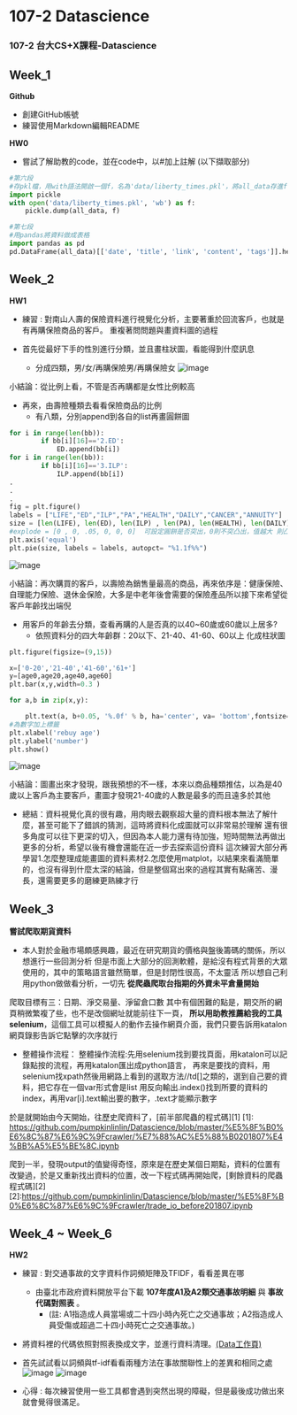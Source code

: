 # 107-2 Datascience
### 107-2 台大CS+X課程-Datascience


## Week_1
__Github__
* 創建GitHub帳號
* 練習使用Markdown編輯README

__HW0__
* 嘗試了解助教的code，並在code中，以#加上註解
(以下擷取部分)
```python
#第六段
#存pkl檔，用with語法開啟一個f，名為'data/liberty_times.pkl'，將all_data存進f
import pickle 
with open('data/liberty_times.pkl', 'wb') as f:
    pickle.dump(all_data, f)

#第七段
#用pandas將資料做成表格
import pandas as pd
pd.DataFrame(all_data)[['date', 'title', 'link', 'content', 'tags']].head()
```

## Week_2
__HW1__
* 練習 : 對南山人壽的保險資料進行視覺化分析，主要著重於回流客戶，也就是有再購保險商品的客戶。
重複著問問題與畫資料圖的過程

* 首先從最好下手的性別進行分類，並且畫柱狀圖，看能得到什麼訊息
   * 分成四類，男/女/再購保險男/再購保險女
![image](https://github.com/pumpkinlinlin/Datascience/blob/master/hw1/graph/再購男女人數.png)

小結論：從比例上看，不管是否再購都是女性比例較高

* 再來，由壽險種類去看看保險商品的比例
   * 有八類，分別append到各自的list再畫圓餅圖
```python
for i in range(len(bb)):
        if bb[i][16]=='2.ED':
            ED.append(bb[i])
for i in range(len(bb)):
        if bb[i][16]=='3.ILP':
            ILP.append(bb[i])
.
.
.
fig = plt.figure()
labels = ["LIFE","ED","ILP","PA","HEALTH","DAILY","CANCER","ANNUITY"]
size = [len(LIFE), len(ED), len(ILP) , len(PA), len(HEALTH), len(DAILY),len(CANCER),len(ANNUITY)]
#explode = [0 , 0, .05, 0, 0, 0]  可設定圓餅是否突出，0則不突凸出，值越大 則凸出越大
plt.axis('equal')
plt.pie(size, labels = labels, autopct= "%1.1f%%")
```
![image](https://github.com/pumpkinlinlin/Datascience/blob/master/hw1/graph/保險類別.png)

小結論：再次購買的客戶，以壽險為銷售量最高的商品，再來依序是：健康保險、自理能力保險、退休金保險，大多是中老年後會需要的保險產品所以接下來希望從客戶年齡找出端倪

* 用客戶的年齡去分類，查看再購的人是否真的以40~60歲或60歲以上居多?
   * 依照資料分的四大年齡群：20以下、21-40、41-60、60以上 化成柱狀圖
```python
plt.figure(figsize=(9,15))

x=['0-20','21-40','41-60','61+']
y=[age0,age20,age40,age60]
plt.bar(x,y,width=0.3 )

for a,b in zip(x,y):

    plt.text(a, b+0.05, '%.0f' % b, ha='center', va= 'bottom',fontsize=7)
#為數字加上標籤
plt.xlabel('rebuy age')
plt.ylabel('number')
plt.show()
```
![image](https://github.com/pumpkinlinlin/Datascience/blob/master/hw1/graph/購買年齡.png)

小結論：圖畫出來才發現，跟我預想的不一樣，本來以商品種類推估，以為是40歲以上客戶為主要客戶，畫圖才發現21-40歲的人數是最多的而且遠多於其他

* 總結：資料視覺化真的很有趣，用肉眼去觀察超大量的資料根本無法了解什麼，甚至可能下了錯誤的猜測，這時將資料化成圖就可以非常易於理解
還有很多角度可以往下更深的切入，但因為本人能力還有待加強，短時間無法再做出更多的分析，希望以後有機會還能在近一步去探索這份資料
這次練習大部分再學習1.怎麼整理成能畫圖的資料素材2.怎麼使用matplot，以結果來看滿簡單的，也沒有得到什麼太深的結論，但是整個寫出來的過程其實有點痛苦、漫長，還需要更多的磨練更熟練才行

## Week_3
__嘗試爬取期貨資料__
* 本人對於金融市場頗感興趣，最近在研究期貨的價格與盤後籌碼的關係，所以想進行一些回測分析
但是市面上大部分的回測軟體，是給沒有程式背景的大眾使用的，其中的策略語言雖然簡單，但是封閉性很高，不太靈活
所以想自己利用python做做看分析，一切先 __從爬蟲爬取台指期的外資未平倉量開始__

爬取目標有三：日期、淨交易量、淨留倉口數
其中有個困難的點是，期交所的網頁稍微繁複了些，也不是改個網址就能前往下一頁，
__所以用助教推薦給我的工具selenium__，這個工具可以模擬人的動作去操作網頁介面，我們只要告訴用katalon網頁錄影告訴它點擊的次序就行
* 整體操作流程：
整體操作流程:先用selenium找到要找頁面，用katalon可以記錄點按的流程，再用katalon匯出成python語言，
再來是要找的資料，用selenium找xpath然後用網路上看到的選取方法//td[]之類的，選到自己要的資料，把它存在一個var形式會是list
用反向輸出.index()找到所要的資料的index，再用var[i].text輸出要的數字，.text才能顯示數字

於是就開始由今天開始，往歷史爬資料了，[前半部爬蟲的程式碼][1]
[1]: https://github.com/pumpkinlinlin/Datascience/blob/master/%E5%8F%B0%E6%8C%87%E6%9C%9Fcrawler/%E7%88%AC%E5%88%B0201807%E4%BB%A5%E5%BE%8C.ipynb

爬到一半，發現output的值變得奇怪，原來是在歷史某個日期點，資料的位置有改變過，於是又重新找出資料的位置，改一下程式碼再開始爬，[剩餘資料的爬蟲程式碼][2]
[2]:https://github.com/pumpkinlinlin/Datascience/blob/master/%E5%8F%B0%E6%8C%87%E6%9C%9Fcrawler/trade_io_before201807.ipynb



## Week_4 ~ Week_6
__HW2__

* 練習 : 對交通事故的文字資料作詞頻矩陣及TFIDF，看看差異在哪
	* 由臺北市政府資料開放平台下載 **107年度A1及A2類交通事故明細** 與 **事故代碼對照表** 。
		* (註: A1指造成人員當場或二十四小時內死亡之交通事故；A2指造成人員受傷或超過二十四小時死亡之交通事故。)
* 將資料裡的代碼依照對照表換成文字，並進行資料清理。[(Data工作頁)](https://docs.google.com/spreadsheets/d/1A3V6ncj7VLNDiDkchaYPIYmqrA0trkEj8L-tHoaAyZs/edit?usp=sharing)
* 首先試試看以詞頻與tf-idf看看兩種方法在事故關聯性上的差異和相同之處
![image](https://github.com/pumpkinlinlin/Datascience/blob/master/hw4-hw6/tfidf.png)
![image](https://github.com/pumpkinlinlin/Datascience/blob/master/hw4-hw6/wcm.png)

* 心得 : 每次練習使用一些工具都會遇到突然出現的障礙，但是最後成功做出來就會覺得很滿足。
